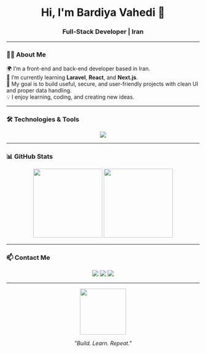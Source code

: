 <h1 align="center">Hi, I'm Bardiya Vahedi 👋</h1>

<h3 align="center">Full-Stack Developer | Iran</h3>

---

### 👨‍💻 About Me
🌍 I’m a front-end and back-end developer based in Iran.  
🌱 I’m currently learning **Laravel**, **React**, and **Next.js**.  
🎯 My goal is to build useful, secure, and user-friendly projects with clean UI and proper data handling.  
💡 I enjoy learning, coding, and creating new ideas.

---

### 🛠️ Technologies & Tools
<p align="center">
  <img src="https://skillicons.dev/icons?i=html,css,js,ts,react,nextjs,tailwind,bootstrap,jquery,php,laravel" />
</p>

---

### 📊 GitHub Stats
<p align="center">
  <img height="180em" src="https://github-readme-stats.vercel.app/api?username=bardiya185&show_icons=true&theme=tokyonight&hide_border=true" />
  <img height="180em" src="https://github-readme-stats.vercel.app/api/top-langs/?username=bardiya185&layout=compact&theme=tokyonight&hide_border=true" />
</p>

---

### 📫 Contact Me
<p align="center">
  <a href="mailto:brdyawahdy243@gmail.com"><img src="https://img.shields.io/badge/Email-D14836?style=for-the-badge&logo=gmail&logoColor=white"></a>
  <a href="https://t.me/Bardiya186"><img src="https://img.shields.io/badge/Telegram-2CA5E0?style=for-the-badge&logo=telegram&logoColor=white"></a>
  <a href="https://github.com/bardiya185"><img src="https://img.shields.io/badge/GitHub-100000?style=for-the-badge&logo=github&logoColor=white"></a>
</p>

---

<p align="center">
  <img src="https://media.giphy.com/media/WUlplcMpOCEmTGBtBW/giphy.gif" width="120" />
</p>

<p align="center"><em>"Build. Learn. Repeat."</em></p>
